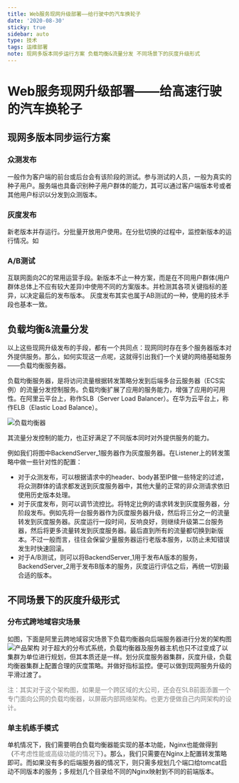```yaml
---
title: Web服务现网升级部署——给行驶中的汽车换轮子
date: '2020-08-30'
sticky: true 
sidebar: auto 
type: 技术
tags: 运维部署
note: 现网多版本同步运行方案 负载均衡&流量分发 不同场景下的灰度升级形式
---
```


# Web服务现网升级部署——给高速行驶的汽车换轮子
## 现网多版本同步运行方案
### 众测发布
一般作为客户端的前台或后台会有该阶段的测试。参与测试的人员，一般为真实的种子用户。服务端也具备识别种子用户群体的能力，其可以通过客户端版本号或者其他用户标识以分发到众测版本。

### 灰度发布
新老版本并存运行。分批量开放用户使用。在分批切换的过程中，监控新版本的运行情况。如

### A/B测试
互联网面向2C的常用运营手段。新版本不止一种方案，而是在不同用户群体(用户群体总体上不应有较大差异)中使用不同的方案版本。并检测其各项关键指标的差异，以决定最后的发布版本。 灰度发布其实也属于AB测试的一种，使用的技术手段也基本一致。

## 负载均衡&流量分发
以上这些现网升级发布的手段，都有一个共同点：现网同时存在多个服务器版本对外提供服务。那么，如何实现这一点呢，这就得引出我们一个关键的网络基础服务——负载均衡服务器。

负载均衡服务器，是将访问流量根据转发策略分发到后端多台云服务器（ECS实例）的流量分发控制服务。负载均衡扩展了应用的服务能力，增强了应用的可用性。在阿里云平台上，称作SLB（Server Load Balancer）。在华为云平台上，称作ELB（Elastic Load Balance）。

![负载均衡器](https://static-aliyun-doc.oss-cn-hangzhou.aliyuncs.com/assets/img/zh-CN/3300238951/p936.png)

其流量分发控制的能力，也正好满足了不同版本同时对外提供服务的能力。

例如我们将图中BackendServer_1服务器作为灰度服务器。在Listener上的转发策略中做一些针对性的配置：

- 对于众测发布，可以根据请求中的header、body甚至IP做一些特定的过滤，将众测群体的请求都发送到灰度服务器中，其他大量的正常的非众测请求依旧使用历史版本处理。
- 对于灰度发布，则可以调节流控比。将特定比例的请求转发到灰度服务器，分阶段发布。例如先将一台服务器作为灰度服务器升级，然后将三分之一的流量转发到灰度服务器。灰度运行一段时间，反响良好，则继续升级第二台服务器，然后将更多流量转发到灰度服务器。最后直到所有的流量都切换到新版本。不过一般而言，往往会保留少量服务器运行老版本服务，以防止未知错误发生时快速回滚。
- 对于A/B测试，则可以将BackendServer_1用于发布A版本的服务，BackendServer_2用于发布B版本的服务，灰度运行评估之后，再统一切到最合适的版本。

## 不同场景下的灰度升级形式

### 分布式跨地域容灾场景
如图，下面是阿里云跨地域容灾场景下负载均衡器向后端服务器进行分发的架构图
![产品架构](https://static-aliyun-doc.oss-cn-hangzhou.aliyuncs.com/assets/img/zh-CN/0336859751/p949.png)
对于超大的分布式系统，负载均衡器及服务器主机也只不过变成了以集群为单位进行规划，但其本质还是一样。划分灰度服务器集群，灰度升级，负载均衡器集群上配置合理的灰度策略。并做好指标监控。便可以做到现网服务升级的平滑过渡了。

<font color=gray>注：其实对于这个架构图，如果是一个跨区域的大公司，还会在SLB前面添置一个专门面向公网的负载均衡器，以屏蔽内部网络架构。也更方便做自己内网架构的设计。</font>

### 单主机练手模式
单机情况下，我们需要明白负载均衡器能实现的基本功能，Nginx也能做得到 （<font color=gray>不考虑性能或高级功能的情况下</font>）。那么，我们只需要在Nginx上配置转发策略即可。而如果没有多的后端服务器的情况下，则只需多规划几个端口给tomcat启动不同版本的服务；多规划几个目录给不同的Nginx映射到不同的前端版本。